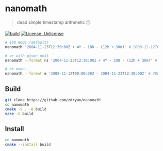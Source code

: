 # nanomath
> dead simple timestamp arithmetic :clock10:

[![build](https://dl.circleci.com/status-badge/img/gh/zdryan/nanomath/tree/develop.svg?style=shield&circle-token=8c8e2eb77ff0c50b0691c599af98998751d38785)](https://dl.circleci.com/status-badge/redirect/gh/zdryan/nanomath/tree/develop)
[![License: Unlicense](https://img.shields.io/badge/license-Unlicense-blue.svg)](http://unlicense.org/)

```bash
# ISO 8601 (default)
nanomath '2004-11-23T12:30:00Z + 4Y - 10D - (12h + 30m)' # 2008-11-12T00:00:00Z

# or with given unit
nanomath --format ns '2004-11-23T12:30:00Z + 4Y - 10D - (12h + 30m)' # 1226448000000000000ns

# or even...
nanomath --format m '2008-11-12T00:00:00Z - 2004-11-23T12:30:00Z' # 2087250m
```

## Build
```bash
git clone https://github.com/zdryan/nanomath
cd nanomath
cmake -S . -B build
make -C build
```

## Install
```bash
cd nanomath
cmake --install build
```
